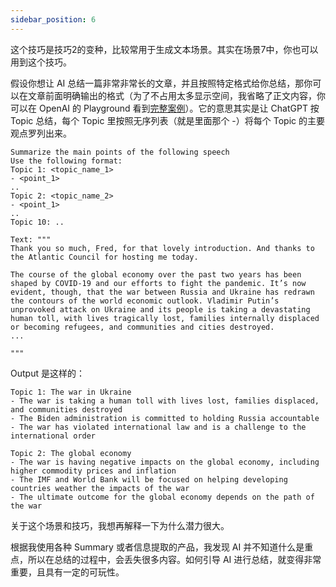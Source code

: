 ```yaml
---
sidebar_position: 6
---
```

<head>
  <script defer="defer" src="https://embed.trydyno.com/embedder.js"></script>
  <link href="https://embed.trydyno.com/embedder.css" rel="stylesheet" />
</head>

这个技巧是技巧2的变种，比较常用于生成文本场景。其实在场景7中，你也可以用到这个技巧。

假设你想让 AI 总结一篇非常非常长的文章，并且按照特定格式给你总结，那你可以在文章前面明确输出的格式（为了不占用太多显示空间，我省略了正文内容，你可以在 OpenAI 的 Playground 看到[完整案例](https://platform.openai.com/playground/p/3U5Wx7RTIdNNC9Fg8fc44omi)）。它的意思其实是让 ChatGPT 按 Topic 总结，每个 Topic 里按照无序列表（就是里面那个 -）将每个 Topic 的主要观点罗列出来。

```other
Summarize the main points of the following speech
Use the following format:
Topic 1: <topic_name_1>
- <point_1>
..
Topic 2: <topic_name_2>
- <point_1>
..
Topic 10: ..

Text: """
Thank you so much, Fred, for that lovely introduction. And thanks to the Atlantic Council for hosting me today.

The course of the global economy over the past two years has been shaped by COVID-19 and our efforts to fight the pandemic. It’s now evident, though, that the war between Russia and Ukraine has redrawn the contours of the world economic outlook. Vladimir Putin’s unprovoked attack on Ukraine and its people is taking a devastating human toll, with lives tragically lost, families internally displaced or becoming refugees, and communities and cities destroyed.
...

"""
```

Output 是这样的：

```other
Topic 1: The war in Ukraine
- The war is taking a human toll with lives lost, families displaced, and communities destroyed
- The Biden administration is committed to holding Russia accountable
- The war has violated international law and is a challenge to the international order

Topic 2: The global economy
- The war is having negative impacts on the global economy, including higher commodity prices and inflation
- The IMF and World Bank will be focused on helping developing countries weather the impacts of the war
- The ultimate outcome for the global economy depends on the path of the war
```

关于这个场景和技巧，我想再解释一下为什么潜力很大。

根据我使用各种 Summary 或者信息提取的产品，我发现 AI 并不知道什么是重点，所以在总结的过程中，会丢失很多内容。如何引导 AI 进行总结，就变得非常重要，且具有一定的可玩性。

